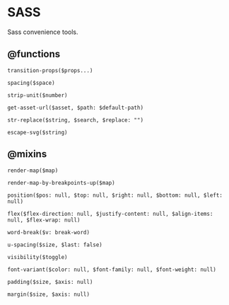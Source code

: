 # SASS
Sass convenience tools.


## @functions

`transition-props($props...)`

`spacing($space)`

`strip-unit($number)`

`get-asset-url($asset, $path: $default-path)`

`str-replace($string, $search, $replace: "")`

`escape-svg($string)`


## @mixins

`render-map($map)`

`render-map-by-breakpoints-up($map)`

`position($pos: null, $top: null, $right: null, $bottom: null, $left: null) `

`flex($flex-direction: null, $justify-content: null, $align-items: null, $flex-wrap: null)`

`word-break($v: break-word)`

`u-spacing($size, $last: false)`

`visibility($toggle)`

`font-variant($color: null, $font-family: null, $font-weight: null) `

`padding($size, $axis: null)`

`margin($size, $axis: null)`

